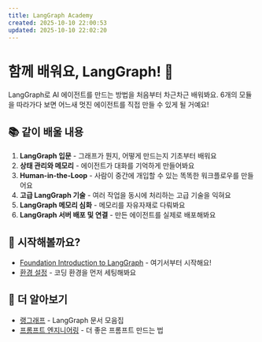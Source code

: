 ```yaml
---
title: LangGraph Academy
created: 2025-10-10 22:00:53
updated: 2025-10-10 22:02:20
---
```


# 함께 배워요, LangGraph! 🚀

LangGraph로 AI 에이전트를 만드는 방법을 처음부터 차근차근 배워봐요. 6개의 모듈을 따라가다 보면 어느새 멋진 에이전트를 직접 만들 수 있게 될 거예요!

## 📚 같이 배울 내용

1. **LangGraph 입문** - 그래프가 뭔지, 어떻게 만드는지 기초부터 배워요
2. **상태 관리와 메모리** - 에이전트가 대화를 기억하게 만들어봐요
3. **Human-in-the-Loop** - 사람이 중간에 개입할 수 있는 똑똑한 워크플로우를 만들어요
4. **고급 LangGraph 기술** - 여러 작업을 동시에 처리하는 고급 기술을 익혀요
5. **LangGraph 메모리 심화** - 메모리를 자유자재로 다뤄봐요
6. **LangGraph 서버 배포 및 연결** - 만든 에이전트를 실제로 배포해봐요

## 🎯 시작해볼까요?

- [Foundation Introduction to LangGraph](Foundation%20Introduction%20to%20LangGraph.md) - 여기서부터 시작해요!
- [환경 설정](환경%20설정.md) - 코딩 환경을 먼저 세팅해봐요

## 📖 더 알아보기

- [랭그래프](랭그래프/index.md) - LangGraph 문서 모음집
- [프롬프트 엔지니어링](프롬프트%20엔지니어링/index.md) - 더 좋은 프롬프트 만드는 법
